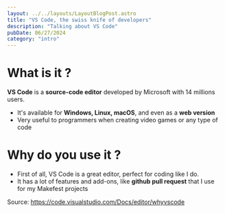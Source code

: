 ```yaml
---
layout: ../../layouts/LayoutBlogPost.astro
title: "VS Code, the swiss knife of developers"
description: "Talking about VS Code"
pubDate: 06/27/2024
category: "intro"
---
```


# What is it ?

**VS Code** is a **source-code editor** developed by Microsoft with 14 millions users.
- It's available for **Windows, Linux, macOS**, and even as a **web version**
- Very useful to programmers when creating video games or any type of code

# Why do you use it ?

- First of all, VS Code is a great editor, perfect for coding like I do.
- It has a lot of features and add-ons, like **github pull request** that I use for my Makefest projects

Source: https://code.visualstudio.com/Docs/editor/whyvscode
